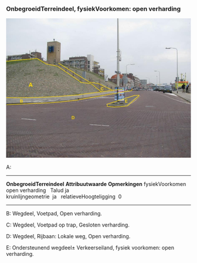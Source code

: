 <div>

### OnbegroeidTerreindeel, fysiekVoorkomen: open verharding

![](media/image34.jpg)

A:

  --------------------------- --------------------- -----------------
  **OnbegroeidTerreindeel**   **Attribuutwaarde**   **Opmerkingen**
  fysiekVoorkomen             open verharding        
  Talud                       ja                    
  kruinlijngeometrie           ja                    
  relatieveHoogteligging       0                     
  --------------------------- --------------------- -----------------

B: Wegdeel, Voetpad, Open verharding.

C: Wegdeel, Voetpad op trap, Gesloten verharding.

D: Wegdeel, Rijbaan: Lokale weg, Open verharding.

E: Ondersteunend wegdeel± Verkeerseiland, fysiek voorkomen: open
verharding.

</div>
